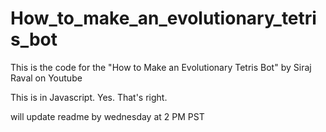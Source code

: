 # How_to_make_an_evolutionary_tetris_bot
This is the code for the "How to Make an Evolutionary Tetris Bot" by Siraj Raval on Youtube

This is in Javascript. Yes. That's right. 

will update readme by wednesday at 2 PM PST

